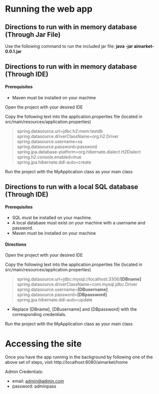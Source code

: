 # Running the web app
## Directions to run with in memory database (Through Jar File)
Use the following command to run the included jar file: **java -jar aimarket-0.0.1.jar**

## Directions to run with in memory database (Through IDE)
#### Prerequisites
- Maven must be installed on your machine <br>

Open the project with your desired IDE

Copy the following text into the application.properties file (located in src/main/resources/application.properties) 
> spring.datasource.url=jdbc:h2:mem:testdb <br>
spring.datasource.driverClassName=org.h2.Driver <br>
spring.datasource.username=sa <br>
spring.datasource.password=password <br>
spring.jpa.database-platform=org.hibernate.dialect.H2Dialect <br>
spring.h2.console.enabled=true <br>
spring.jpa.hibernate.ddl-auto=create <br>

Run the project with the MyApplication class as your main class 


## Directions to run with a local SQL database (Through IDE)
#### Prerequisites
- SQL must be installed on your machine.
- A local database must exist on your machine with a username and password.
- Maven must be installed on your machine
#### Directions

Open the project with your desired IDE

Copy the following text into the application.properties file (located in src/main/resources/application.properties) <br> 
> spring.datasource.url=jdbc:mysql://localhost:3306/**[DBname]** <br>
spring.datasource.driverClassName=com.mysql.jdbc.Driver <br>
spring.datasource.username=**[DBusername]** <br>
spring.datasource.password=**[DBpassword]** <br>
spring.jpa.hibernate.ddl-auto=update <br>
- Replace [DBname], [DBusername] and [DBpassword] with the corresponding credentials.

Run the project with the MyApplication class as your main class

# Accessing the site
Once you have the app running in the background by following one of the above set of steps, visit http://localhost:8080/aimarket/home

Admin Credentials:
- email: admin@admin.com 
- password: adminpass



